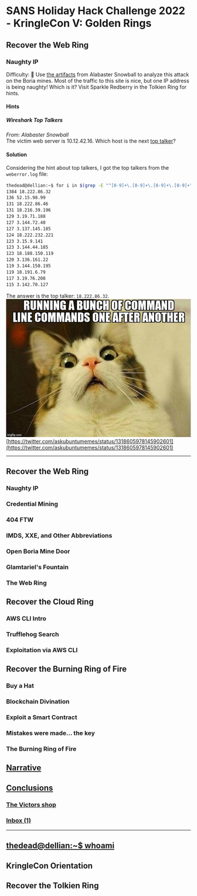 # SANS Holiday Hack Challenge 2022 - KringleCon V: Golden Rings
## Recover the Web Ring
### Naughty IP
Difficulty: :christmas_tree:
Use [the artifacts](https://storage.googleapis.com/hhc22_player_assets/boriaArtifacts.zip) from Alabaster Snowball to analyze this attack on the Boria mines. Most of the traffic to this site is nice, but one IP address is being naughty! Which is it? Visit Sparkle Redberry in the Tolkien Ring for hints.

#### Hints
##### Wireshark Top Talkers
*From: Alabaster Snowball*  
The victim web server is 10.12.42.16. Which host is the next [top talker](https://protocoholic.com/2018/05/24/wireshark-how-to-identify-top-talkers-in-network/)?

#### Solution
Considering the hint about top talkers, I got the top talkers from the `weberror.log` file:
```bash
thedead@dellian:~$ for i in $(grep -E "^[0-9]+\.[0-9]+\.[0-9]+\.[0-9]+" weberror.log | cut -d " " -f 1 | sort | uniq); do a=$(grep $i weberror.log | wc -l); echo $a $i; done | sort -nr
1384 18.222.86.32
136 52.15.98.99
131 18.222.86.46
131 18.216.39.196
129 3.19.71.188
127 3.144.72.40
127 3.137.145.185
124 18.222.232.221
123 3.15.9.141
123 3.144.44.185
123 18.188.150.119
120 3.136.161.22
119 3.144.150.195
119 18.191.6.79
117 3.19.76.208
115 3.142.70.127
```
The answer is the top talker: `18.222.86.32`.  
![cat](imgs/cat.jpeg)  
[https://twitter.com/askubuntumemes/status/1318605978145902601](https://twitter.com/askubuntumemes/status/1318605978145902601)

---
## Recover the Web Ring
### Naughty IP
### Credential Mining
### 404 FTW
### IMDS, XXE, and Other Abbreviations
### Open Boria Mine Door
### Glamtariel's Fountain
### The Web Ring
## Recover the Cloud Ring
### AWS CLI Intro
### Trufflehog Search
### Exploitation via AWS CLI
## Recover the Burning Ring of Fire
### Buy a Hat
### Blockchain Divination
### Exploit a Smart Contract
### Mistakes were made... the key
### The Burning Ring of Fire
## [Narrative](/README.md#narrative)
## [Conclusions](/README.md#conclusions)
### [The Victors shop](/README.md#the-victors-shop)
### [Inbox (1)](/README.md#inbox-1)
---
## [thedead@dellian:~$ whoami](/README.md#thedeaddellian-whoami)
## KringleCon Orientation
## Recover the Tolkien Ring
